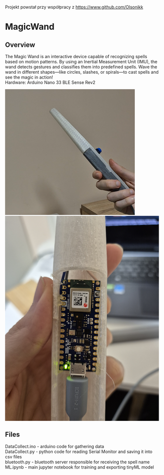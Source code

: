 Projekt powstał przy współpracy z https://www.github.com/Olsonikk
# MagicWand
## Overview
The Magic Wand is an interactive device capable of recognizing spells based on motion patterns. By using an Inertial Measurement Unit (IMU), the wand detects gestures and classifies them into predefined spells. Wave the wand in different shapes—like circles, slashes, or spirals—to cast spells and see the magic in action! \
Hardware: Arduino Nano 33 BLE Sense Rev2

![Image 1](img/1.png)
![Image 2](img/2.png)

## Files
DataCollect.ino - arduino code for gathering data \
DataCollect.py - python code for reading Serial Monitor and saving it into csv files \
bluetooth.py - bluetooth server responsible for receiving the spell name \
ML.ipynb - main jupyter notebook for training and exporting tinyML model
